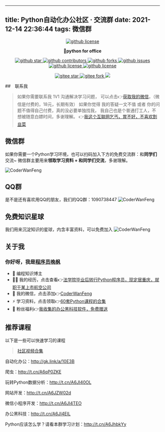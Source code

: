 
---
title: Python自动化办公社区 · 交流群
date: 2021-12-14 22:36:44
tags: 微信群
---


<p align="center">
    <a target="_blank" href='https://github.com/CoderWanFeng/python-office'>
    <img src="http://python4office.cn/images/github-nav.jpg" alt="github license"/>
    </a>   
</p>
<p align="center">
	<strong>🍬python for office</strong>
</p>



<p align="center" name="'github">
    <a target="_blank" href='https://github.com/CoderWanFeng/python-office'>
    <img src="https://img.shields.io/github/stars/CoderWanFeng/python-office.svg?style=social" alt="github star"/>
    </a>
    <a target="_blank" href='https://github.com/CoderWanFeng/python-office'>
    <img src="https://img.shields.io/github/contributors/CoderWanFeng/python-office" alt="github contributors"/>
    </a>
    <a target="_blank" href='https://github.com/CoderWanFeng/python-office'>
    <img src="https://img.shields.io/github/forks/CoderWanFeng/python-office" alt="github forks"/>
    </a>
    <a target="_blank" href='https://github.com/CoderWanFeng/python-office'>
    <img src="https://img.shields.io/github/issues/CoderWanFeng/python-office" alt="github issues"/>
    </a>	
    <a target="_blank" href='https://github.com/CoderWanFeng/python-office'>
    <img src="https://img.shields.io/github/issues-pr/CoderWanFeng/python-office" alt="github license"/>
    </a>
    <a target="_blank" href='https://github.com/CoderWanFeng/python-office'>
    <img src="https://img.shields.io/github/license/CoderWanFeng/python-office" alt="github license"/>
    </a>   
</p>

<p align="center" name="gitee">
	<a target="_blank" href='https://gitee.com/CoderWanFeng/python-office/'>
		<img src='https://gitee.com/CoderWanFeng/python-office/badge/star.svg?theme=dark' alt='gitee star'/>
	</a>
	<a target="_blank" href='https://github.com/CoderWanFeng/python-office'>
		<img src="https://gitee.com/CoderWanFeng/python-office/badge/fork.svg?theme=white" alt="gitee fork"/>
	</a>
	<a href="http://www.python4office.cn/images/qq.jpg">
	<img src="https://img.shields.io/badge/QQ-1090738447-orange"/></a>
</p>




##　联系我
> 如果你需要联系我 1V1 沟通解决学习问题，
可以点击👉[获取我的微信](https://mp.weixin.qq.com/s/KVaOcfrDiZI5KWscuxtpQg)，（微信是付费的，18元，长期有效）
如果你觉得 我的答疑一文不值 或者 你的问题不值得自己付费，真的没必要单独找我，
我自己也是个普通打工人，不想被随意白嫖时间，多谢理解。
👉[我这个互联网乞丐，胃不好，不喜欢割韭菜](https://www.bilibili.com/video/BV1nF411T7AV)
## 微信群

如果你需要一个Python学习环境，也可以扫码加入下方的免费交流群：和**同学们**交流~
微信群主要用来**领取学习资料 + 和同学们交流**，多谢理解。



<!-- more -->

![CoderWanFeng](/images/2-free-group.jpg)

## QQ群
是不是还有喜欢用QQ的朋友，我们的QQ群：1090738447
![CoderWanFeng](/images/qq.jpg)





## 免费知识星球
我们用来沉淀知识的星球，内含丰富资料，可以免费加入
![CoderWanFeng](/images/star.jpg)



## 关于我


### 你好呀，我是[程序员晚枫](https://mp.weixin.qq.com/s/CmuopIUWCWP-YZRaBnKNNg)
- 🐧 编程知识博主
- 👨‍💻 我的经历，点击查看👉[法学院毕业后转行Python程序员，现定居重庆，就职于某上市航空公司](https://www.bilibili.com/video/BV1uT4y1i7J8)
- 💬 我的微信，点击添加👉[CoderWanFeng](https://mp.weixin.qq.com/s/brapCp8aZxIOjgE8qLWs3A)
- ⚡ 学习资料，点击领取👉[60套Python课程的合集](http://www.python4office.cn/vedio-course/)
- 🎁 粉丝福利👉[我收集的办公黑科技软件，免费赠送](https://mp.weixin.qq.com/mp/appmsgalbum?__biz=Mzg2MjU3ODYyNA==&action=getalbum&album_id=2186546268016017410&scene=173&from_msgid=2247485082&from_itemidx=1&count=3&nolastread=1#wechat_redirect)




## 推荐课程

以下是一些可以快速学习的课程

> [社区视频合集](http://www.python4office.cn/vedio-course/)

自动化办公：http://gk.link/a/10E3B

爬虫：http://t.cn/A6qP0ZKE

玩转Python数据分析：http://t.cn/A6JI40OL

网站开发：http://t.cn/A6JZW02d

微信小程序开发：http://t.cn/A6JI4TEO

办公黑科技：http://t.cn/A6JI4EIL

Python应该怎么学？请看本群学习计划：http://t.cn/A6JhbkYy





